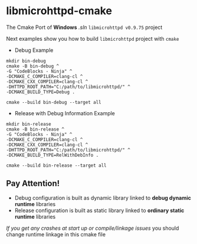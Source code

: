 # libmicrohttpd-cmake
The Cmake Port of **Windows** *.sln* `libmicrohttpd v0.9.75` project

Next examples show you how to build `libmicrohttpd` project with `cmake`
- Debug Example
```
mkdir bin-debug
cmake -B bin-debug ^
-G "CodeBlocks - Ninja" ^
-DCMAKE_C_COMPILER=clang-cl ^
-DCMAKE_CXX_COMPILER=clang-cl ^
-DHTTPD_ROOT_PATH="C:/path/to/libmicrohttpd/" ^
-DCMAKE_BUILD_TYPE=Debug .

cmake --build bin-debug --target all
```
- Release with Debug Information Example
```
mkdir bin-release
cmake -B bin-release ^
-G "CodeBlocks - Ninja" ^
-DCMAKE_C_COMPILER=clang-cl ^
-DCMAKE_CXX_COMPILER=clang-cl ^
-DHTTPD_ROOT_PATH="C:/path/to/libmicrohttpd/" ^
-DCMAKE_BUILD_TYPE=RelWithDebInfo .

cmake --build bin-release --target all
```

## Pay Attention!
- Debug configuration is built as dynamic library linked to **debug dynamic runtime** libraries
- Release configuration is built as static library linked to **ordinary static runtime** libraries

*If you get any crashes at start up or compile/linkage issues* you should change runtime linkage in this cmake file
